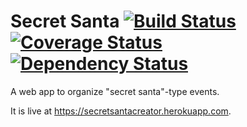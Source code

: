 # Secret Santa [![Build Status](https://travis-ci.org/emillon/secret-santa.svg)](https://travis-ci.org/emillon/secret-santa) [![Coverage Status](https://coveralls.io/repos/emillon/secret-santa/badge.png)](https://coveralls.io/r/emillon/secret-santa) [![Dependency Status](https://gemnasium.com/emillon/secret-santa.svg)](https://gemnasium.com/emillon/secret-santa)

A web app to organize "secret santa"-type events.

It is live at <https://secretsantacreator.herokuapp.com>.
